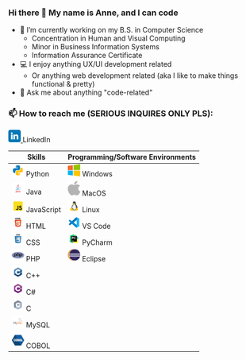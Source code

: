 ### Hi there 👋 My name is Anne, and I can code

- 🔭 I’m currently working on my B.S. in Computer Science
  - Concentration in Human and Visual Computing
  - Minor in Business Information Systems
  - Information Assurance Certificate
- 💻 I enjoy anything UX/UI development related
  - Or anything web development related (aka I like to make things functional & pretty)
- 💬 Ask me about anything "code-related"

### 📫 How to reach me **(SERIOUS INQUIRES ONLY PLS)**:

<a href="https://www.linkedin.com/in/anne-h-501b9b260/"> <img src="https://github.com/AnneH20/AnneH20/blob/main/Images/linkedin.svg" width="25"/> </a> LinkedIn

| Skills | Programming/Software Environments |
|--------|---------------------------------|
| <img src="https://github.com/AnneH20/AnneH20/blob/main/Images/python.svg" width="25"> Python | <img src="https://github.com/AnneH20/AnneH20/blob/main/Images/windows.png" width="25"> Windows |
| <img src="https://github.com/AnneH20/AnneH20/blob/main/Images/java.svg" width="25"> Java | <img src="https://github.com/AnneH20/AnneH20/blob/main/Images/apple.png" width="25"> MacOS |
| <img src="https://github.com/AnneH20/AnneH20/blob/main/Images/javascript.svg" width="25"> JavaScript | <img src="https://github.com/AnneH20/AnneH20/blob/main/Images/linux.png" width="25"> Linux |
| <img src="https://github.com/AnneH20/AnneH20/blob/main/Images/html.svg" width="25"> HTML | <img src="https://github.com/AnneH20/AnneH20/blob/main/Images/vscode.svg" width="25"> VS Code |
| <img src="https://github.com/AnneH20/AnneH20/blob/main/Images/css.svg" width="25"> CSS | <img src="https://github.com/AnneH20/AnneH20/blob/main/Images/pycharm.svg" width="25"> PyCharm |
| <img src="https://github.com/AnneH20/AnneH20/blob/main/Images/php.png" width="25"> PHP | <img src="https://github.com/AnneH20/AnneH20/blob/main/Images/eclipse.png" width="25"> Eclipse |
| <img src="https://github.com/AnneH20/AnneH20/blob/main/Images/c%2B%2B.svg" width="25"> C++ | |
| <img src="https://github.com/AnneH20/AnneH20/blob/main/Images/c%23.svg" width="25"> C# | |
| <img src="https://github.com/AnneH20/AnneH20/blob/main/Images/c.svg" width="25"> C | |
| <img src="https://github.com/AnneH20/AnneH20/blob/main/Images/mysql.svg" width="25"> MySQL | |
| <img src="https://github.com/AnneH20/AnneH20/blob/main/Images/cobol.png" width="25"> COBOL | |
